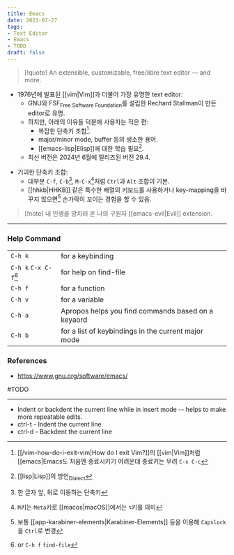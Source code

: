 ```yaml
---
title: Emacs
date: 2023-07-27
tags: 
- Text Editor
- Emacs
- TODO
draft: false
---
```


> [!quote] An extensible, customizable, free/libre text editor — and more.

- 1976년에 발표된 [[vim|Vim]]과 더불어 가장 유명한 text editor:
    - GNU와 FSF<sub>Free Software Foundation</sub>를 설립한 Rechard Stallman이 만든 editor로 유명.
    - 하지만, 아래의 이유들 덕분에 사용자는 적은 편:
        - 복잡한 단축키 조합[^1].
        - major/minor mode, buffer 등의 생소한 용어.
        - [[emacs-lisp|Elisp]]에 대한 학습 필요[^2].
    - 최신 버전은 2024년 6월에 릴리즈된 버전 29.4.

[^1]: [[/vim-how-do-i-exit-vim|How do I exit Vim?]]의 [[vim|Vim]]처럼 [[emacs|Emacs도 처음엔 종료시키기 어려운데 종료키는 무려 `C-x C-c`
[^2]: [[lisp|Lisp]]의 방언<sub>Dialect</sub>

- 기괴한 단축키 조합:
    - 대부분 `C-f`, `C-b`[^3], `M-C-x`[^4]처럼 `Ctrl`과 `Alt` 조합이 기본.
    - [[hhkb|HHKB]] 같은 특수한 배열의 키보드를 사용하거나 key-mapping을 바꾸지 않으면[^5] 손가락이 꼬이는 경험을 할 수 있음.

> [!note] 내 인생을 망치러 온 나의 구원자 [[emacs-evil|Evil]] extension.

[^3]: 한 글자 앞, 뒤로 이동하는 단축키
[^4]: `M`키는 `Meta`키로 [[macos|macOS]]에서는 `⌥`키를 의미
[^5]: 보통 [[app-karabiner-elements|Karabiner-Elements]] 등을 이용해 `Capslock`을 `Ctrl`로 변경


---
### Help Command
| | |
| --- | --- |
| `C-h k` | for a keybinding |
| `C-h k` `C-x C-f`[^6] | for help on find-file |
| `C-h f` | for a function |
| `C-h v` | for a variable |
| `C-h a` | Apropos helps you find commands based on a keyaord |
| `C-h b` | for a list of keybindings in the current major mode |


[^6]: or  `C-h f` `find-file` 

### References
- https://www.gnu.org/software/emacs/


#TODO

---
- Indent or backdent the current line while in insert mode -- helps to make more repeatable edits.
- ctrl-t - Indent the current line
- ctrl-d - Backdent the current line